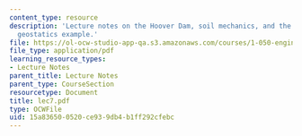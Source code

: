 ```yaml
---
content_type: resource
description: 'Lecture notes on the Hoover Dam, soil mechanics, and the continuum model:
  geostatics example.'
file: https://ol-ocw-studio-app-qa.s3.amazonaws.com/courses/1-050-engineering-mechanics-i-fall-2007/15a836500520ce939db4b1ff292cfebc_lec7.pdf
file_type: application/pdf
learning_resource_types:
- Lecture Notes
parent_title: Lecture Notes
parent_type: CourseSection
resourcetype: Document
title: lec7.pdf
type: OCWFile
uid: 15a83650-0520-ce93-9db4-b1ff292cfebc
---
```

